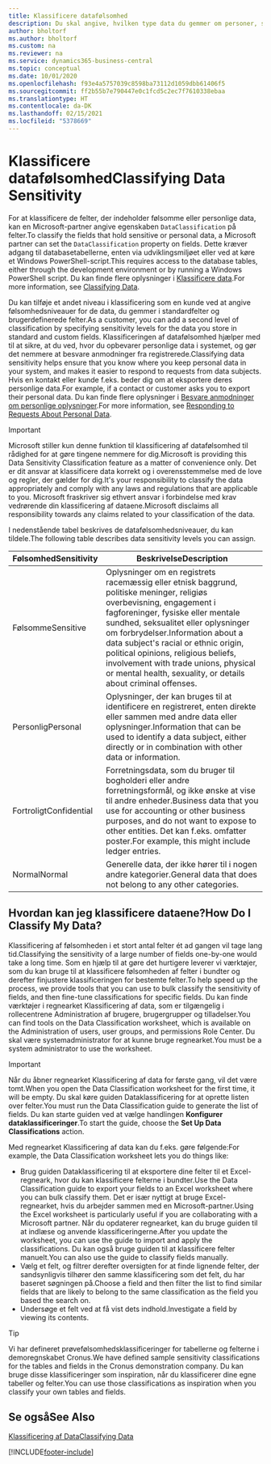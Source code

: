 ```yaml
---
title: Klassificere datafølsomhed
description: Du skal angive, hvilken type data du gemmer om personer, så du kan besvare anmodninger fra dataemnet.
author: bholtorf
ms.author: bholtorf
ms.custom: na
ms.reviewer: na
ms.service: dynamics365-business-central
ms.topic: conceptual
ms.date: 10/01/2020
ms.openlocfilehash: f93e4a5757039c8598ba73112d1059dbb61406f5
ms.sourcegitcommit: ff2b55b7e790447e0c1fcd5c2ec7f7610338ebaa
ms.translationtype: HT
ms.contentlocale: da-DK
ms.lasthandoff: 02/15/2021
ms.locfileid: "5378669"
---
```

# <a name="classifying-data-sensitivity"></a><span data-ttu-id="108a7-103">Klassificere datafølsomhed</span><span class="sxs-lookup"><span data-stu-id="108a7-103">Classifying Data Sensitivity</span></span>
<span data-ttu-id="108a7-104">For at klassificere de felter, der indeholder følsomme eller personlige data, kan en Microsoft-partner angive egenskaben ```DataClassification``` på felter.</span><span class="sxs-lookup"><span data-stu-id="108a7-104">To classify the fields that hold sensitive or personal data, a Microsoft partner can set the ```DataClassification``` property on fields.</span></span> <span data-ttu-id="108a7-105">Dette kræver adgang til databasetabellerne, enten via udviklingsmiljøet eller ved at køre et Windows PowerShell-script.</span><span class="sxs-lookup"><span data-stu-id="108a7-105">This requires access to the database tables, either through the development environment or by running a Windows PowerShell script.</span></span> <span data-ttu-id="108a7-106">Du kan finde flere oplysninger i [Klassificere data](/dynamics365/business-central/dev-itpro/developer/devenv-classifying-data).</span><span class="sxs-lookup"><span data-stu-id="108a7-106">For more information, see [Classifying Data](/dynamics365/business-central/dev-itpro/developer/devenv-classifying-data).</span></span>  

<span data-ttu-id="108a7-107">Du kan tilføje et andet niveau i klassificering som en kunde ved at angive følsomhedsniveauer for de data, du gemmer i standardfelter og brugerdefinerede felter.</span><span class="sxs-lookup"><span data-stu-id="108a7-107">As a customer, you can add a second level of classification by specifying sensitivity levels for the data you store in standard and custom fields.</span></span> <span data-ttu-id="108a7-108">Klassificeringen af datafølsomhed hjælper med til at sikre, at du ved, hvor du opbevarer personlige data i systemet, og gør det nemmere at besvare anmodninger fra registrerede.</span><span class="sxs-lookup"><span data-stu-id="108a7-108">Classifying data sensitivity helps ensure that you know where you keep personal data in your system, and makes it easier to respond to requests from data subjects.</span></span> <span data-ttu-id="108a7-109">Hvis en kontakt eller kunde f.eks. beder dig om at eksportere deres personlige data.</span><span class="sxs-lookup"><span data-stu-id="108a7-109">For example, if a contact or customer asks you to export their personal data.</span></span> <span data-ttu-id="108a7-110">Du kan finde flere oplysninger i [Besvare anmodninger om personlige oplysninger](admin-responding-to-requests-about-personal-data.md).</span><span class="sxs-lookup"><span data-stu-id="108a7-110">For more information, see [Responding to Requests About Personal Data](admin-responding-to-requests-about-personal-data.md).</span></span>

> [!Important]
> <span data-ttu-id="108a7-111">Microsoft stiller kun denne funktion til klassificering af datafølsomhed til rådighed for at gøre tingene nemmere for dig.</span><span class="sxs-lookup"><span data-stu-id="108a7-111">Microsoft is providing this Data Sensitivity Classification feature as a matter of convenience only.</span></span> <span data-ttu-id="108a7-112">Det er dit ansvar at klassificere data korrekt og i overensstemmelse med de love og regler, der gælder for dig.</span><span class="sxs-lookup"><span data-stu-id="108a7-112">It's your responsibility to classify the data appropriately and comply with any laws and regulations that are applicable to you.</span></span> <span data-ttu-id="108a7-113">Microsoft fraskriver sig ethvert ansvar i forbindelse med krav vedrørende din klassificering af dataene.</span><span class="sxs-lookup"><span data-stu-id="108a7-113">Microsoft disclaims all responsibility towards any claims related to your classification of the data.</span></span>  

<span data-ttu-id="108a7-114">I nedenstående tabel beskrives de datafølsomhedsniveauer, du kan tildele.</span><span class="sxs-lookup"><span data-stu-id="108a7-114">The following table describes data sensitivity levels you can assign.</span></span>

|<span data-ttu-id="108a7-115">Følsomhed</span><span class="sxs-lookup"><span data-stu-id="108a7-115">Sensitivity</span></span>|<span data-ttu-id="108a7-116">Beskrivelse</span><span class="sxs-lookup"><span data-stu-id="108a7-116">Description</span></span>|
|----|----|
|<span data-ttu-id="108a7-117">Følsomme</span><span class="sxs-lookup"><span data-stu-id="108a7-117">Sensitive</span></span> | <span data-ttu-id="108a7-118">Oplysninger om en registrets racemæssig eller etnisk baggrund, politiske meninger, religiøs overbevisning, engagement i fagforeninger, fysiske eller mentale sundhed, seksualitet eller oplysninger om forbrydelser.</span><span class="sxs-lookup"><span data-stu-id="108a7-118">Information about a data subject's racial or ethnic origin, political opinions, religious beliefs, involvement with trade unions, physical or mental health, sexuality, or details about criminal offenses.</span></span> |
|<span data-ttu-id="108a7-119">Personlig</span><span class="sxs-lookup"><span data-stu-id="108a7-119">Personal</span></span> | <span data-ttu-id="108a7-120">Oplysninger, der kan bruges til at identificere en registreret, enten direkte eller sammen med andre data eller oplysninger.</span><span class="sxs-lookup"><span data-stu-id="108a7-120">Information that can be used to identify a data subject, either directly or in combination with other data or information.</span></span>|
|<span data-ttu-id="108a7-121">Fortroligt</span><span class="sxs-lookup"><span data-stu-id="108a7-121">Confidential</span></span> | <span data-ttu-id="108a7-122">Forretningsdata, som du bruger til bogholderi eller andre forretningsformål, og ikke ønske at vise til andre enheder.</span><span class="sxs-lookup"><span data-stu-id="108a7-122">Business data that you use for accounting or other business purposes, and do not want to expose to other entities.</span></span> <span data-ttu-id="108a7-123">Det kan f.eks. omfatter poster.</span><span class="sxs-lookup"><span data-stu-id="108a7-123">For example, this might include ledger entries.</span></span>|
|<span data-ttu-id="108a7-124">Normal</span><span class="sxs-lookup"><span data-stu-id="108a7-124">Normal</span></span> | <span data-ttu-id="108a7-125">Generelle data, der ikke hører til i nogen andre kategorier.</span><span class="sxs-lookup"><span data-stu-id="108a7-125">General data that does not belong to any other categories.</span></span>|

## <a name="how-do-i-classify-my-data"></a><span data-ttu-id="108a7-126">Hvordan kan jeg klassificere dataene?</span><span class="sxs-lookup"><span data-stu-id="108a7-126">How Do I Classify My Data?</span></span>
<span data-ttu-id="108a7-127">Klassificering af følsomheden i et stort antal felter ét ad gangen vil tage lang tid.</span><span class="sxs-lookup"><span data-stu-id="108a7-127">Classifying the sensitivity of a large number of fields one-by-one would take a long time.</span></span> <span data-ttu-id="108a7-128">Som en hjælp til at gøre det hurtigere leverer vi værktøjer, som du kan bruge til at klassificere følsomheden af felter i bundter og derefter finjustere klassificeringen for bestemte felter.</span><span class="sxs-lookup"><span data-stu-id="108a7-128">To help speed up the process, we provide tools that you can use to bulk classify the sensitivity of fields, and then fine-tune classifications for specific fields.</span></span> <span data-ttu-id="108a7-129">Du kan finde værktøjer i regnearket Klassificering af data, som er tilgængelig i rollecentrene Administration af brugere, brugergrupper og tilladelser.</span><span class="sxs-lookup"><span data-stu-id="108a7-129">You can find tools on the Data Classification worksheet, which is available on the Administration of users, user groups, and permissions Role Center.</span></span> <span data-ttu-id="108a7-130">Du skal være systemadministrator for at kunne bruge regnearket.</span><span class="sxs-lookup"><span data-stu-id="108a7-130">You must be a system administrator to use the worksheet.</span></span>

> [!Important]
> <span data-ttu-id="108a7-131">Når du åbner regnearket Klassificering af data for første gang, vil det være tomt.</span><span class="sxs-lookup"><span data-stu-id="108a7-131">When you open the Data Classification worksheet for the first time, it will be empty.</span></span> <span data-ttu-id="108a7-132">Du skal køre guiden Dataklassificering for at oprette listen over felter.</span><span class="sxs-lookup"><span data-stu-id="108a7-132">You must run the Data Classification guide to generate the list of fields.</span></span> <span data-ttu-id="108a7-133">Du kan starte guiden ved at vælge handlingen **Konfigurer dataklassificeringer**.</span><span class="sxs-lookup"><span data-stu-id="108a7-133">To start the guide, choose the **Set Up Data Classifications** action.</span></span>

<span data-ttu-id="108a7-134">Med regnearket Klassificering af data kan du f.eks. gøre følgende:</span><span class="sxs-lookup"><span data-stu-id="108a7-134">For example, the Data Classification worksheet lets you do things like:</span></span>  

* <span data-ttu-id="108a7-135">Brug guiden Dataklassificering til at eksportere dine felter til et Excel-regneark, hvor du kan klassificere felterne i bundter.</span><span class="sxs-lookup"><span data-stu-id="108a7-135">Use the Data Classification guide to export your fields to an Excel worksheet where you can bulk classify them.</span></span> <span data-ttu-id="108a7-136">Det er især nyttigt at bruge Excel-regnearket, hvis du arbejder sammen med en Microsoft-partner.</span><span class="sxs-lookup"><span data-stu-id="108a7-136">Using the Excel worksheet is particularly useful if you are collaborating with a Microsoft partner.</span></span> <span data-ttu-id="108a7-137">Når du opdaterer regnearket, kan du bruge guiden til at indlæse og anvende klassificeringerne.</span><span class="sxs-lookup"><span data-stu-id="108a7-137">After you update the worksheet, you can use the guide to import and apply the classifications.</span></span> <span data-ttu-id="108a7-138">Du kan også bruge guiden til at klassificere felter manuelt.</span><span class="sxs-lookup"><span data-stu-id="108a7-138">You can also use the guide to classify fields manually.</span></span>  
* <span data-ttu-id="108a7-139">Vælg et felt, og filtrer derefter oversigten for at finde lignende felter, der sandsynligvis tilhører den samme klassificering som det felt, du har baseret søgningen på.</span><span class="sxs-lookup"><span data-stu-id="108a7-139">Choose a field and then filter the list to find similar fields that are likely to belong to the same classification as the field you based the search on.</span></span>  
* <span data-ttu-id="108a7-140">Undersøge et felt ved at få vist dets indhold.</span><span class="sxs-lookup"><span data-stu-id="108a7-140">Investigate a field by viewing its contents.</span></span>  

> [!Tip]
> <span data-ttu-id="108a7-141">Vi har defineret prøvefølsomhedsklassificeringer for tabellerne og felterne i demoregnskabet Cronus.</span><span class="sxs-lookup"><span data-stu-id="108a7-141">We have defined sample sensitivity classifications for the tables and fields in the Cronus demonstration company.</span></span> <span data-ttu-id="108a7-142">Du kan bruge disse klassificeringer som inspiration, når du klassificerer dine egne tabeller og felter.</span><span class="sxs-lookup"><span data-stu-id="108a7-142">You can use those classifications as inspiration when you classify your own tables and fields.</span></span>

## <a name="see-also"></a><span data-ttu-id="108a7-143">Se også</span><span class="sxs-lookup"><span data-stu-id="108a7-143">See Also</span></span>

[<span data-ttu-id="108a7-144">Klassificering af Data</span><span class="sxs-lookup"><span data-stu-id="108a7-144">Classifying Data</span></span>](/dynamics365/business-central/dev-itpro/developer/devenv-classifying-data)  


[!INCLUDE[footer-include](includes/footer-banner.md)]